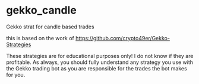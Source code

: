 # gekko_candle
Gekko strat for candle based trades

this is based on the work of https://github.com/crypto49er/Gekko-Strategies

These strategies are for educational purposes only! I do not know if they are profitable. As always, you should fully understand any strategy you use with the Gekko trading bot as you are responsible for the trades the bot makes for you.